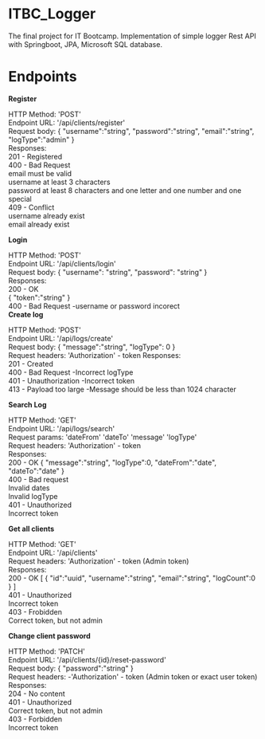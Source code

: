# ITBC_Logger
The final project for IT Bootcamp. Implementation of simple logger Rest API with Springboot, JPA, Microsoft SQL database.
# Endpoints
**Register**


HTTP Method: 'POST'<br/>
Endpoint URL: '/api/clients/register'<br/>
Request body:
{
  "username":"string",
  "password":"string",
  "email":"string",
  "logType":"admin"
}<br/>
Responses:<br/>
201 - Registered<br/>
400 - Bad Request<br/>
email must be valid<br/>
username at least 3 characters<br/>
password at least 8 characters and one letter and one number and one special<br/>
409 - Conflict<br/>
username already exist<br/>
email already exist<br/>


**Login**


HTTP Method: 'POST'<br/>
Endpoint URL: '/api/clients/login'<br/>
Request body:
{
  "username": "string",
  "password": "string"
}<br/>
Responses:<br/>
200 - OK<br/>
{
    "token":"string"
 }<br/>
400 - Bad Request -username or password incorect<br/>
**Create log**


HTTP Method: 'POST'<br/>
Endpoint URL: '/api/logs/create'<br/>
Request body:
{
  "message":"string",
  "logType": 0
}<br/>
Request headers:
'Authorization' - token
Responses:<br/>
201 - Created<br/>
400 - Bad Request -Incorrect logType<br/>
401 - Unauthorization -Incorrect token<br/>
413 - Payload too large -Message should be less than 1024 character<br/>


**Search Log**


HTTP Method: 'GET'<br/>
Endpoint URL: '/api/logs/search'<br/>
Request params:
'dateFrom'
'dateTo'
'message'
'logType'<br/>
Request headers:
'Authorization' - token<br/>
Responses:<br/>
200 - OK
{
  "message":"string",
  "logType":0,
  "dateFrom":"date",
  "dateTo":"date"
}<br/>
400 - Bad request<br/>
Invalid dates<br/>
Invalid logType<br/>
401 - Unauthorized<br/>
Incorrect token<br/>


**Get all clients**


HTTP Method: 'GET'<br/>
Endpoint URL: '/api/clients'<br/>
Request headers:
'Authorization' - token (Admin token)<br/>
Responses:<br/>
200 - OK
[
  {
    "id":"uuid",
    "username":"string",
    "email":"string",
    "logCount":0
  }
]<br/>
401 - Unauthorized<br/>
Incorrect token<br/>
403 - Frobidden<br/>
Correct token, but not admin<br/>


**Change client password**


HTTP Method: 'PATCH'<br/>
Endpoint URL: '/api/clients/{id}/reset-password'<br/>
Request body:
  {
    "password":"string"
  }<br/>
Request headers: -'Authorization' - token (Admin token or exact user token)<br/>
Responses:<br/>
204 - No content<br/>
401 - Unauthorized<br/>
Correct token, but not admin<br/>
403 - Forbidden<br/>
Incorrect token<br/>

